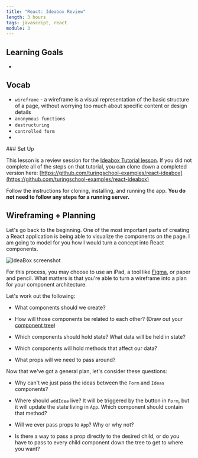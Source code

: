 ```yaml
---
title: "React: Ideabox Review"
length: 3 hours
tags: javascript, react
module: 3
---
```


## Learning Goals
* 

## Vocab
* `wireframe` - a wireframe is a visual representation of the basic structure of a page, without worrying too much about specific content or design details
* `anonymous functions`
* `destructuring`
* `controlled form`
* 

<section class="note">
### Set Up

This lesson is a review session for the [Ideabox Tutorial lesson](./react_ideabox). If you did not complete all of the steps on that tutorial, you can clone down a completed version here: [https://github.com/turingschool-examples/react-ideabox](https://github.com/turingschool-examples/react-ideabox)

Follow the instructions for cloning, installing, and running the app. **You do not need to follow any steps for a running server.**
</section>

## Wireframing + Planning
Let's go back to the beginning. One of the most important parts of creating a React application is being able to visualize the components on the page. I am going to model for you how I would turn a concept into React components.

![IdeaBox screenshot](../../../assets/images/lessons/ideaBox/ideabox_screenshot.jpg)

For this process, you may choose to use an iPad, a tool like [Figma](https://www.figma.com/), or paper and pencil. What matters is that you're able to turn a wireframe into a plan for your component architecture. 

Let's work out the following:
- What components should we create?

- How will those components be related to each other? (Draw out your [component tree](https://react.dev/learn/understanding-your-ui-as-a-tree))

- Which components should hold state? What data will be held in state?

- Which components will hold methods that affect our data?

- What props will we need to pass around?

Now that we've got a general plan, let's consider these questions:
- Why can't we just pass the ideas between the `Form` and `Ideas` components?

- Where should `addIdea` live? It will be triggered by the button in `Form`, but it will update the state living in `App`. Which component should contain that method?

- Will we ever pass props to `App`? Why or why not?

- Is there a way to pass a prop directly to the desired child, or do you have to pass to every child component down the tree to get to where you want?